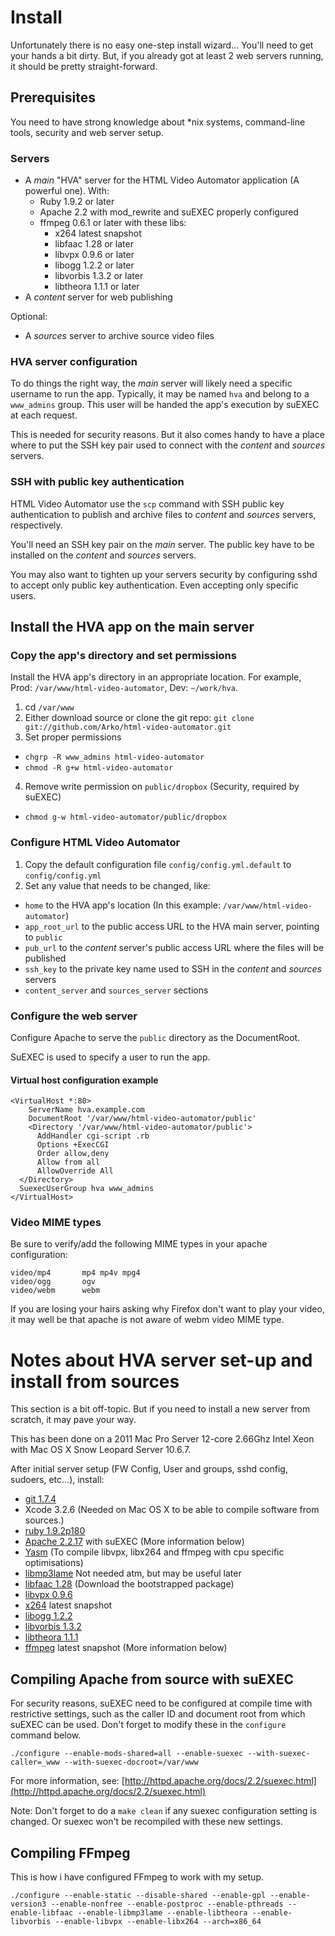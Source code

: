 # Install

Unfortunately there is no easy one-step install wizard... You'll need to get your hands a bit dirty. But, if you already got at least 2 web servers running, it should be pretty straight-forward.

## Prerequisites

You need to have strong knowledge about *nix systems, command-line tools, security and web server setup.

### Servers

- A *main* "HVA" server for the HTML Video Automator application (A powerful one). With:
  - Ruby 1.9.2 or later
  - Apache 2.2 with mod_rewrite and suEXEC properly configured
  - ffmpeg 0.6.1 or later with these libs:
    - x264 latest snapshot
    - libfaac 1.28 or later
    - libvpx 0.9.6 or later
    - libogg 1.2.2 or later
    - libvorbis 1.3.2 or later
    - libtheora 1.1.1 or later
- A *content* server for web publishing

Optional:

- A *sources* server to archive source video files

### HVA server configuration

To do things the right way, the *main* server will likely need a specific username to run the app. Typically, it may be named `hva` and belong to a `www_admins` group. This user will be handed the app's execution by suEXEC at each request.

This is needed for security reasons. But it also comes handy to have a place where to put the SSH key pair used to connect with the *content* and *sources* servers.

### SSH with public key authentication

HTML Video Automator use the `scp` command with SSH public key authentication to publish and archive files to *content* and *sources* servers, respectively.

You'll need an SSH key pair on the *main* server. The public key have to be installed on the *content* and *sources* servers.

You may also want to tighten up your servers security by configuring sshd to accept only public key authentication. Even accepting only specific users.

## Install the HVA app on the main server

### Copy the app's directory and set permissions

Install the HVA app's directory in an appropriate location. For example, Prod: `/var/www/html-video-automator`, Dev: `~/work/hva`.

1. cd `/var/www`
2. Either download source or clone the git repo: `git clone git://github.com/Arko/html-video-automator.git`
3. Set proper permissions
  - `chgrp -R www_admins html-video-automator`
  - `chmod -R g+w html-video-automator`
4. Remove write permission on `public/dropbox` (Security, required by suEXEC)
  - `chmod g-w html-video-automator/public/dropbox`

### Configure HTML Video Automator

1. Copy the default configuration file `config/config.yml.default` to `config/config.yml`
2. Set any value that needs to be changed, like:
  - `home` to the HVA app's location (In this example: `/var/www/html-video-automator`)
  - `app_root_url` to the public access URL to the HVA main server, pointing to `public`
  - `pub_url` to the *content* server's public access URL where the files will be published
  - `ssh_key` to the private key name used to SSH in the *content* and *sources* servers
  - `content_server` and `sources_server` sections

### Configure the web server

Configure Apache to serve the `public` directory as the DocumentRoot.

SuEXEC is used to specify a user to run the app.

#### Virtual host configuration example
    <VirtualHost *:80>
    	ServerName hva.example.com
    	DocumentRoot '/var/www/html-video-automator/public'
    	<Directory '/var/www/html-video-automator/public'>
          AddHandler cgi-script .rb
          Options +ExecCGI
          Order allow,deny
          Allow from all
          AllowOverride All
      </Directory>
      SuexecUserGroup hva www_admins
    </VirtualHost>

### Video MIME types

Be sure to verify/add the following MIME types in your apache configuration:

    video/mp4       mp4 mp4v mpg4
    video/ogg       ogv
    video/webm      webm

If you are losing your hairs asking why Firefox don't want to play your video, it may well be that apache is not aware of webm video MIME type. 

# Notes about HVA server set-up and install from sources

This section is a bit off-topic. But if you need to install a new server from scratch, it may pave your way.

This has been done on a 2011 Mac Pro Server 12-core 2.66Ghz Intel Xeon with Mac OS X Snow Leopard Server 10.6.7.

After initial server setup (FW Config, User and groups, sshd config, sudoers, etc...), install:

  - [git 1.7.4](http://git-scm.com/)
  - Xcode 3.2.6 (Needed on Mac OS X to be able to compile software from sources.)
  - [ruby 1.9.2p180 ](http://www.ruby-lang.org/fr/)
  - [Apache 2.2.17](http://httpd.apache.org/docs/2.2/) with suEXEC (More information below)
  - [Yasm](http://www.tortall.net/projects/yasm/) (To compile libvpx, libx264 and ffmpeg with cpu specific optimisations)
  - [libmp3lame](http://lame.sourceforge.net/) Not needed atm, but may be useful later
  - [libfaac 1.28](http://www.audiocoding.com/faac.html) (Download the bootstrapped package)
  - [libvpx 0.9.6](http://code.google.com/p/webm/)
  - [x264](http://www.videolan.org/developers/x264.html) latest snapshot
  - [libogg 1.2.2](http://www.xiph.org/downloads/)
  - [libvorbis 1.3.2](http://www.xiph.org/downloads/)
  - [libtheora 1.1.1](http://www.xiph.org/downloads/)
  - [ffmpeg](http://www.ffmpeg.org/download.html) latest snapshot (More information below)

## Compiling Apache from source with suEXEC

For security reasons, suEXEC need to be configured at compile time with restrictive settings, such as the caller ID and document root from which suEXEC can be used. Don't forget to modify these in the `configure` command below.

    ./configure --enable-mods-shared=all --enable-suexec --with-suexec-caller=_www --with-suexec-docroot=/var/www

For more information, see: [http://httpd.apache.org/docs/2.2/suexec.html](http://httpd.apache.org/docs/2.2/suexec.html)

Note: Don't forget to do a `make clean` if any suexec configuration setting is changed. Or suexec won't be recompiled with these new settings.

## Compiling FFmpeg

This is how i have configured FFmpeg to work with my setup.

    ./configure --enable-static --disable-shared --enable-gpl --enable-version3 --enable-nonfree --enable-postproc --enable-pthreads --enable-libfaac --enable-libmp3lame --enable-libtheora --enable-libvorbis --enable-libvpx --enable-libx264 --arch=x86_64


